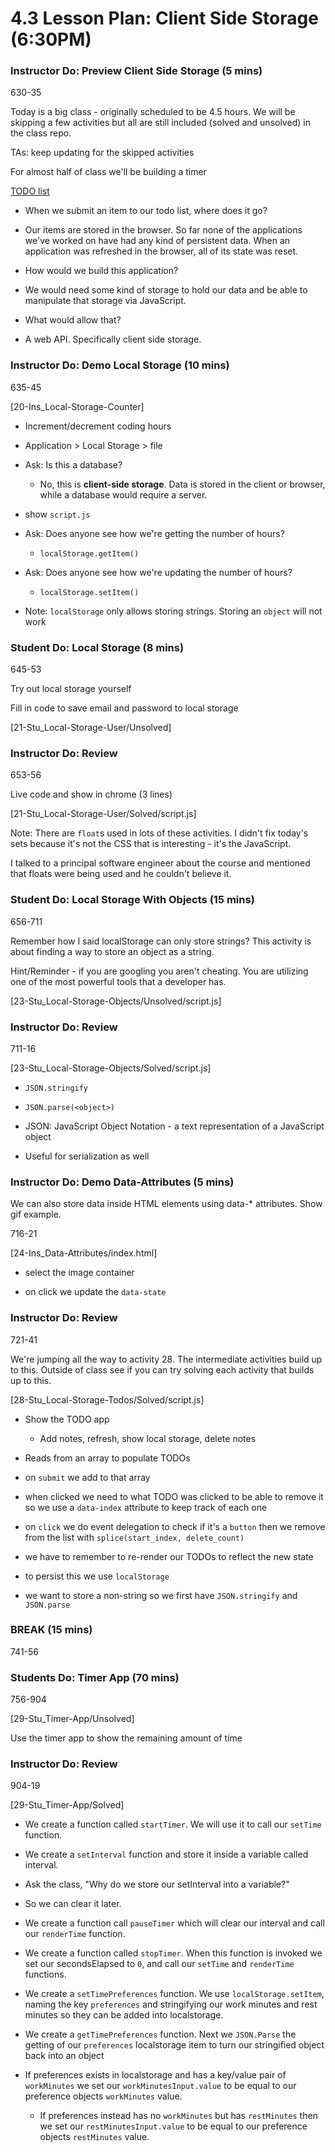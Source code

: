 # 4.3 Lesson Plan: Client Side Storage (6:30PM)

### Instructor Do: Preview Client Side Storage (5 mins)

630-35

Today is a big class - originally scheduled to be 4.5 hours. We will be skipping a few activities but all are still included (solved and unsolved) in the class repo.

TAs: keep updating for the skipped activities

For almost half of class we'll be building a timer

[TODO list](file:///Users/sshadley/uw/FullStack-Ground/01-Class-Content/04-Web-APIs/01-Activities/28-Stu_Local-Storage-Todos/Solved/index.html)

- When we submit an item to our todo list, where does it go?

- Our items are stored in the browser. So far none of the applications we've worked on have had any kind of persistent data. When an application was refreshed in the browser, all of its state was reset.

- How would we build this application?

- We would need some kind of storage to hold our data and be able to manipulate that storage via JavaScript.

- What would allow that?

- A web API. Specifically client side storage.

### Instructor Do: Demo Local Storage (10 mins)

635-45

[20-Ins_Local-Storage-Counter]

- Increment/decrement coding hours

- Application > Local Storage > file

- Ask: Is this a database?

  - No, this is **client-side storage**. Data is stored in the client or browser, while a database would require a server.

- show `script.js`

- Ask: Does anyone see how we're getting the number of hours?

  - `localStorage.getItem()`

- Ask: Does anyone see how we're updating the number of hours?

  - `localStorage.setItem()`

- Note: `localStorage` only allows storing strings. Storing an `object` will not work

### Student Do: Local Storage (8 mins)

645-53

Try out local storage yourself

Fill in code to save email and password to local storage

[21-Stu_Local-Storage-User/Unsolved]

### Instructor Do: Review

653-56

Live code and show in chrome (3 lines)

[21-Stu_Local-Storage-User/Solved/script.js]

Note: There are `float`s used in lots of these activities. I didn't fix today's sets because it's not the CSS that is interesting - it's the JavaScript.

I talked to a principal software engineer about the course and mentioned that floats were being used and he couldn't believe it.

### Student Do: Local Storage With Objects (15 mins)

656-711

Remember how I said localStorage can only store strings? This activity is about finding a way to store an object as a string.

Hint/Reminder - if you are googling you aren't cheating. You are utilizing one of the most powerful tools that a developer has.

[23-Stu_Local-Storage-Objects/Unsolved/script.js]

### Instructor Do: Review

711-16

[23-Stu_Local-Storage-Objects/Solved/script.js]

- `JSON.stringify`

- `JSON.parse(<object>)`

- JSON: JavaScript Object Notation - a text representation of a JavaScript object

- Useful for serialization as well

### Instructor Do: Demo Data-Attributes (5 mins)

We can also store data inside HTML elements using data-\* attributes. Show gif example.

716-21

[24-Ins_Data-Attributes/index.html]

- select the image container

- on click we update the `data-state`

### Instructor Do: Review

721-41

We're jumping all the way to activity 28. The intermediate activities build up to this. Outside of class see if you can try solving each activity that builds up to this.

[28-Stu_Local-Storage-Todos/Solved/script.js]

- Show the TODO app

  - Add notes, refresh, show local storage, delete notes

- Reads from an array to populate TODOs

- on `submit` we add to that array

- when clicked we need to what TODO was clicked to be able to remove it so we use a `data-index` attribute to keep track of each one

- on `click` we do event delegation to check if it's a `button` then we remove from the list with `splice(start_index, delete_count)`

- we have to remember to re-render our TODOs to reflect the new state

- to persist this we use `localStorage`

- we want to store a non-string so we first have `JSON.stringify` and `JSON.parse`

### BREAK (15 mins)

741-56

### Students Do: Timer App (70 mins)

756-904

[29-Stu_Timer-App/Unsolved]

Use the timer app to show the remaining amount of time

### Instructor Do: Review

904-19

[29-Stu_Timer-App/Solved]

- We create a function called `startTimer`. We will use it to call our `setTime` function.

- We create a `setInterval` function and store it inside a variable called interval.

- Ask the class, "Why do we store our setInterval into a variable?"

- So we can clear it later.

- We create a function call `pauseTimer` which will clear our interval and call our `renderTime` function.

- We create a function called `stopTimer`. When this function is invoked we set our secondsElapsed to `0`, and call our `setTime` and `renderTime` functions.

- We create a `setTimePreferences` function. We use `localStorage.setItem`, naming the key `preferences` and stringifying our work minutes and rest minutes so they can be added into localstorage.

- We create a `getTimePreferences` function. Next we `JSON.Parse` the getting of our `preferences` localstorage item to turn our stringified object back into an object

- If preferences exists in localstorage and has a key/value pair of `workMinutes` we set our `workMinutesInput.value` to be equal to our preference objects `workMinutes` value.

  - If preferences instead has no `workMinutes` but has `restMinutes` then we set our `restMinutesInput.value` to be equal to our preference objects `restMinutes` value.
